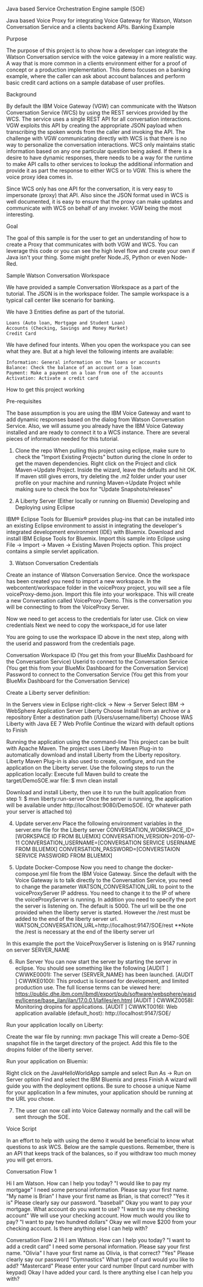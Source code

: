 Java based Service Orchestration Engine sample (SOE)

Java based Voice Proxy for integrating Voice Gateway for Watson, Watson Conversation Service and a clients backend APIs.
Banking Example

Purpose

The purpose of this project is to show how a developer can integrate the Watson Conversation service with the voice gateway in a more realistic way. A way that is more common in a clients environment either for a proof of concept or a production implementation. This demo focuses on a banking example, where the caller can ask about account balances and perform basic credit card actions on a sample database of user profiles.

Background

By default the IBM Voice Gateway (VGW) can communicate with the Watson Conversation Service (WCS) by using the REST services provided by the WCS. The service uses a single REST API for all conversation interactions. VGW exploits this API by creating the appropriate JSON payload when transcribing the spoken words from the caller and invoking the API. The challenge with VGW communicating directly with WCS is that there is no way to personalize the conversation interactions. WCS only maintains static information based on any one particular question being asked. If there is a desire to have dynamic responses, there needs to be a way for the runtime to make API calls to other services to lookup the additional information and provide it as part the response to either WCS or to VGW. This is where the voice proxy idea comes in.

Since WCS only has one API for the conversation, it is very easy to impersonate (proxy) that API. Also since the JSON format used in WCS is well documented, it is easy to ensure that the proxy can make updates and communicate with WCS on behalf of any invoker. VGW being the most interesting.

Goal

The goal of this sample is for the user to get an understanding of how to create a Proxy that communicates with both VGW and WCS. You can leverage this code or you can see the high level flow and create your own if Java isn't your thing. Some might prefer Node.JS, Python or even Node-Red.

Sample Watson Conversation Workspace

We have provided a sample Conversation Workspace as a part of the tutorial. The JSON is in the workspace folder. The sample workspace is a typical call center like scenario for banking.

We have 3 Entities define as part of the tutorial.

    Loans (Auto loan, Mortgage and Student Loan)
    Accounts (Checking, Savings and Money Market)
    Credit Card

We have defined four intents. When you open the workspace you can see what they are. But at a high level the following intents are available:

    Information: General information on the loans or accounts
    Balance: Check the balance of an account or a loan
    Payment: Make a payment on a loan from one of the accounts
    Activation: Activate a credit card


How to get this project working

Pre-requisites

The base assumption is you are using the IBM Voice Gateway and want to add dynamic responses based on the dialog from Watson Conversation Service. Also, we will assume you already have the IBM Voice Gateway installed and are ready to connect it to a WCS instance. There are several pieces of information needed for this tutorial.

1. Clone the repo
When pulling this project using eclipse, make sure to check the "Import Existing Projects" button during the clone
In order to get the maven dependencies. Right click on the Project and click Maven->Update Project. Inside the wizard, leave the defaults and hit OK. If maven still gives errors, try deleting the .m2 folder under your user profile on your machine and running Maven->Update Project while making sure to check the box for "Update Snapshots/releases"

2. A Liberty Server (Either locally or running on Bluemix)
Developing and Deploying using Eclipse

IBM® Eclipse Tools for Bluemix® provides plug-ins that can be installed into an existing Eclipse environment to assist in integrating the developer's integrated development environment (IDE) with Bluemix.
Download and install  IBM Eclipse Tools for Bluemix.
Import this sample into Eclipse using File -> Import -> Maven -> Existing Maven Projects option.
This project contains a simple servlet application.

3. Watson Conversation Credentials

Create an instance of Watson Conversation Service. Once the workspace has been created you need to import a new workspace. In the webcontent/workspace folder in the voiceProxy project, you will see a file voiceProxy-demo.json. Import this file into your workspace. This will create a new Conversation called VoiceProxy-Demo. This is the conversation you will be connecting to from the VoiceProxy Server.

Now we need to get access to the credentials for later use. Click on view credentials
Next we need to copy the workspace_id for use later

You are going to use the workspace ID above in the next step, along with the userid and password from the credentials page.

Conversation Workspace ID (You get this from your BlueMix Dashboard for the Conversation Service)
Userid to connect to the Conversation Service (You get this from your BlueMix Dashboard for the Conversation Service)
Password to connect to the Conversation Service (You get this from your BlueMix Dashboard for the Conversation Service)

Create a Liberty server definition:

In the Servers view in Eclipse right-click -> New -> Server
Select IBM -> WebSphere Application Server Liberty
Choose Install from an archive or a repository
Enter a destination path (/Users/username/liberty)
Choose WAS Liberty with Java EE 7 Web Profile
Continue the wizard with default options to Finish


Running the application using the command-line
This project can be built with Apache Maven. The project uses Liberty Maven Plug-in to automatically download and install Liberty from the Liberty repository. Liberty Maven Plug-in is also used to create, configure, and run the application on the Liberty server.
Use the following steps to run the application locally:
Execute full Maven build to create the target/DemoSOE.war file:
$ mvn clean install

Download and install Liberty, then use it to run the built application from step 1:
$ mvn liberty:run-server
Once the server is running, the application will be available under http://localhost:9080/DemoSOE. (Or whatever path your server is attached to)

4. Update server.env
Place the following environment variables in the server.env file for the Liberty server
    CONVERSATION_WORKSPACE_ID=[WORKSPACE ID FROM BLUEMIX]
    CONVERSATION_VERSION=2016-07-11
    CONVERSATION_USERNAME=[CONVERSATION SERVICE USERNAME FROM BLUEMIX]
    CONVERSATION_PASSWORD=[CONVERSTAION SERVICE PASSWORD FROM BLUEMIX]

5. Update Docker-Compose
Now you need to change the docker-compose.yml file from the IBM Voice Gateway. Since the default with the Voice Gateway is to talk directly to the Conversation Service, you need to change the parameter WATSON_CONVERSATION_URL to point to the voiceProxyServer IP address. You need to change it to the IP of where the voiceProxyServer is running. In addition you need to specify the port the server is listening on. The default is 5000. The url will be the one provided when the liberty server is started. However the /rest must be added to the end of the liberty server url.
    WATSON_CONVERSATION_URL=http://localhost:9147/SOE/rest
    **Note the /rest is necessary at the end of the liberty server url

In this example the port the VoiceProxyServer is listening on is 9147 running on server SERVER_NAME

6. Run Server
You can now start the server by starting the server in eclipse. You should see something like the following
[AUDIT   ] CWWKE0001I: The server (SERVER_NAME) has been launched.
[AUDIT   ] CWWKE0100I: This product is licensed for development, and limited production use. The full license terms can be viewed here: https://public.dhe.ibm.com/ibmdl/export/pub/software/websphere/wasdev/license/base_ilan/ilan/17.0.0.1/lafiles/en.html
[AUDIT   ] CWWKZ0058I: Monitoring dropins for applications.
[AUDIT   ] CWWKT0016I: Web application available (default_host): http://localhost:9147/SOE/

Run your application locally on Liberty:

Create the war file by running:
mvn package
This will create a Demo-SOE snapshot file in the target directory of the project.  Add this file to the dropins folder of the liberty server. 

Run your application on Bluemix:

Right click on the JavaHelloWorldApp sample and select Run As -> Run on Server option
Find and select the IBM Bluemix and press Finish
A wizard will guide you with the deployment options. Be sure to choose a unique Name for your application
In a few minutes, your application should be running at the URL you chose.

7. The user can now call into Voice Gateway normally and the call will be sent through the SOE.

Voice Script

In an effort to help with using the demo it would be beneficial to know what questions to ask WCS. Below are the sample questions. Remember, there is an API that keeps track of the balances, so if you withdraw too much money you will get errors.

Conversation Flow 1

Hi I am Watson. How can I help you today?
    "I would like to pay my mortgage"
I need some personal information. Please say your first name.
    "My name is Brian"
I have your first name as Brian, is that correct?
    "Yes it is"
Please clearly say our password.
   "baseball"
Okay you want to pay your mortgage. What account do you want to use?
    "I want to use my checking account"
We will use your checking account. How much would you like to pay?
    "I want to pay two hundred dollars"
Okay we will move $200 from your checking account. Is there anything else I can help with?

Conversation Flow 2
Hi I am Watson. How can I help you today?
    "I want to add a credit card"
I need some personal information. Please say your first name.
    "Olivia"
I have your first name as Olivia, is that correct?
    "Yes"
Please clearly say our password
    "Gymnastics"
What type of card would you like to add?
    "Mastercard"
Please enter your card number
    (Input card number with keypad)
Okay I have added your card. Is there anything else I can help you with?
